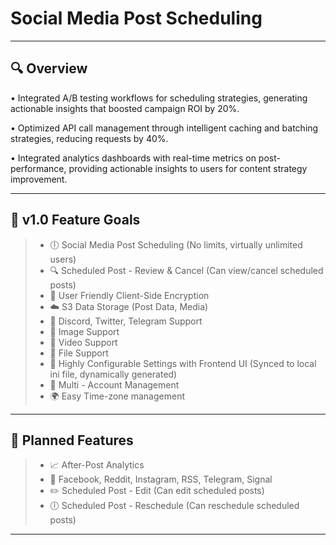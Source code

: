 # Social Media Post Scheduling
---

## 🔍 Overview 
• Integrated A/B testing workflows for scheduling strategies, generating actionable insights that boosted
campaign ROI by 20%.

• Optimized API call management through intelligent caching and batching strategies, reducing requests by
40%.

• Integrated analytics dashboards with real-time metrics on post-performance, providing actionable insights
to users for content strategy improvement.

---

## 👀 v1.0 Feature Goals 
> * 🕕 Social Media Post Scheduling (No limits, virtually unlimited users) 
> * 🔍 Scheduled Post - Review & Cancel (Can view/cancel scheduled posts) 
> * 🔐 User Friendly Client-Side Encryption 
> * ☁️ S3 Data Storage (Post Data, Media) 
> * 💬 Discord, Twitter, Telegram Support 
> * 🎑 Image Support 
> * 📀 Video Support 
> * 💾 File Support 
> * 🔧 Highly Configurable Settings with Frontend UI (Synced to local ini file, dynamically generated) 
> * 👥 Multi - Account Management 
> * 🌍 Easy Time-zone management 

---

## 📍 Planned Features 
> * 📈 After-Post Analytics 
> * 💬 Facebook, Reddit, Instagram, RSS, Telegram, Signal 
> * ✏️ Scheduled Post - Edit (Can edit scheduled posts) 
> * 🕕 Scheduled Post - Reschedule (Can reschedule scheduled posts) 

---

